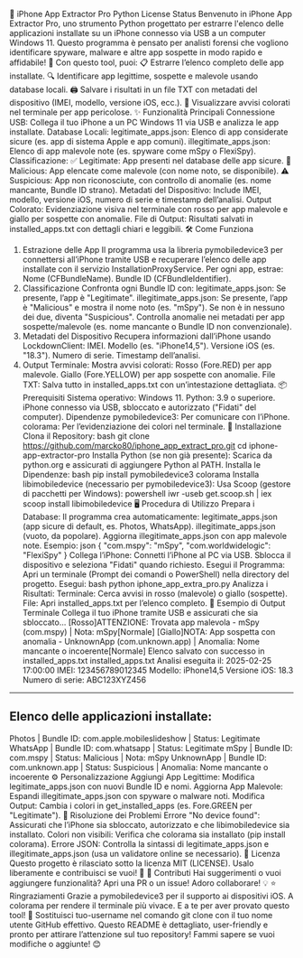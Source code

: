 📱 iPhone App Extractor Pro
Python License Status
Benvenuto in iPhone App Extractor Pro, uno strumento Python progettato per estrarre l'elenco delle applicazioni installate su un iPhone connesso via USB a un computer Windows 11. Questo programma è pensato per analisti forensi che vogliono identificare spyware, malware e altre app sospette in modo rapido e affidabile! 🚨
Con questo tool, puoi:
📋 Estrarre l’elenco completo delle app installate.
🔍 Identificare app legittime, sospette e malevole usando database locali.
🖨️ Salvare i risultati in un file TXT con metadati del dispositivo (IMEI, modello, versione iOS, ecc.).
🎨 Visualizzare avvisi colorati nel terminale per app pericolose.
✨ Funzionalità Principali
Connessione USB: Collega il tuo iPhone a un PC Windows 11 via USB e analizza le app installate.
Database Locali:
legitimate_apps.json: Elenco di app considerate sicure (es. app di sistema Apple e app comuni).
illegitimate_apps.json: Elenco di app malevole note (es. spyware come mSpy o FlexiSpy).
Classificazione:
✅ Legitimate: App presenti nel database delle app sicure.
🚨 Malicious: App elencate come malevole (con nome noto, se disponibile).
⚠️ Suspicious: App non riconosciute, con controllo di anomalie (es. nome mancante, Bundle ID strano).
Metadati del Dispositivo: Include IMEI, modello, versione iOS, numero di serie e timestamp dell’analisi.
Output Colorato: Evidenziazione visiva nel terminale con rosso per app malevole e giallo per sospette con anomalie.
File di Output: Risultati salvati in installed_apps.txt con dettagli chiari e leggibili.
🛠️ Come Funziona
1. Estrazione delle App
Il programma usa la libreria pymobiledevice3 per connettersi all’iPhone tramite USB e recuperare l’elenco delle app installate con il servizio InstallationProxyService. Per ogni app, estrae:
Nome (CFBundleName).
Bundle ID (CFBundleIdentifier).
2. Classificazione
Confronta ogni Bundle ID con:
legitimate_apps.json: Se presente, l’app è "Legitimate".
illegitimate_apps.json: Se presente, l’app è "Malicious" e mostra il nome noto (es. "mSpy").
Se non è in nessuno dei due, diventa "Suspicious".
Controlla anomalie nei metadati per app sospette/malevole (es. nome mancante o Bundle ID non convenzionale).
3. Metadati del Dispositivo
Recupera informazioni dall’iPhone usando LockdownClient:
IMEI.
Modello (es. "iPhone14,5").
Versione iOS (es. "18.3").
Numero di serie.
Timestamp dell’analisi.
4. Output
Terminale: Mostra avvisi colorati:
Rosso (Fore.RED) per app malevole.
Giallo (Fore.YELLOW) per app sospette con anomalie.
File TXT: Salva tutto in installed_apps.txt con un’intestazione dettagliata.
📦 Prerequisiti
Sistema operativo: Windows 11.
Python: 3.9 o superiore.
iPhone connesso via USB, sbloccato e autorizzato ("Fidati" del computer).
Dipendenze
pymobiledevice3: Per comunicare con l’iPhone.
colorama: Per l’evidenziazione dei colori nel terminale.
🚀 Installazione
Clona il Repository:
bash
git clone https://github.com/marcko80/iphone_app_extract_pro.git
cd iphone-app-extractor-pro
Installa Python (se non già presente):
Scarica da python.org e assicurati di aggiungere Python al PATH.
Installa le Dipendenze:
bash
pip install pymobiledevice3 colorama
Installa libimobiledevice (necessario per pymobiledevice3):
Usa Scoop (gestore di pacchetti per Windows):
powershell
iwr -useb get.scoop.sh | iex
scoop install libimobiledevice
🖥️ Procedura di Utilizzo
Prepara i Database:
Il programma crea automaticamente:
legitimate_apps.json (app sicure di default, es. Photos, WhatsApp).
illegitimate_apps.json (vuoto, da popolare).
Aggiorna illegitimate_apps.json con app malevole note. Esempio:
json
{
    "com.mspy": "mSpy",
    "com.worldwidelogic": "FlexiSpy"
}
Collega l’iPhone:
Connetti l’iPhone al PC via USB.
Sblocca il dispositivo e seleziona "Fidati" quando richiesto.
Esegui il Programma:
Apri un terminale (Prompt dei comandi o PowerShell) nella directory del progetto.
Esegui:
bash
python iphone_app_extra_pro.py
Analizza i Risultati:
Terminale: Cerca avvisi in rosso (malevole) o giallo (sospette).
File: Apri installed_apps.txt per l’elenco completo.
📄 Esempio di Output
Terminale
Collega il tuo iPhone tramite USB e assicurati che sia sbloccato...
[Rosso]ATTENZIONE: Trovata app malevola - mSpy (com.mspy) | Nota: mSpy[Normale]
[Giallo]NOTA: App sospetta con anomalia - UnknownApp (com.unknown.app) | Anomalia: Nome mancante o incoerente[Normale]
Elenco salvato con successo in installed_apps.txt
installed_apps.txt
Analisi eseguita il: 2025-02-25 17:00:00
IMEI: 123456789012345
Modello: iPhone14,5
Versione iOS: 18.3
Numero di serie: ABC123XYZ456
--------------------------------------------------
Elenco delle applicazioni installate:
--------------------------------------------------
Photos | Bundle ID: com.apple.mobileslideshow | Status: Legitimate
WhatsApp | Bundle ID: com.whatsapp | Status: Legitimate
mSpy | Bundle ID: com.mspy | Status: Malicious | Nota: mSpy
UnknownApp | Bundle ID: com.unknown.app | Status: Suspicious | Anomalia: Nome mancante o incoerente
⚙️ Personalizzazione
Aggiungi App Legittime: Modifica legitimate_apps.json con nuovi Bundle ID e nomi.
Aggiorna App Malevole: Espandi illegitimate_apps.json con spyware o malware noti.
Modifica Output: Cambia i colori in get_installed_apps (es. Fore.GREEN per "Legitimate").
🐛 Risoluzione dei Problemi
Errore "No device found": Assicurati che l’iPhone sia sbloccato, autorizzato e che libimobiledevice sia installato.
Colori non visibili: Verifica che colorama sia installato (pip install colorama).
Errore JSON: Controlla la sintassi di legitimate_apps.json e illegitimate_apps.json (usa un validatore online se necessario).
📜 Licenza
Questo progetto è rilasciato sotto la licenza MIT (LICENSE). Usalo liberamente e contribuisci se vuoi! 🌟
🤝 Contributi
Hai suggerimenti o vuoi aggiungere funzionalità? Apri una PR o un issue! Adoro collaborare! 💡
⭐ Ringraziamenti
Grazie a pymobiledevice3 per il supporto ai dispositivi iOS.
A colorama per rendere il terminale più vivace.
E a te per aver provato questo tool! 🙌
Sostituisci tuo-username nel comando git clone con il tuo nome utente GitHub effettivo. Questo README è dettagliato, user-friendly e pronto per attirare l’attenzione sul tuo repository! Fammi sapere se vuoi modifiche o aggiunte! 😊
